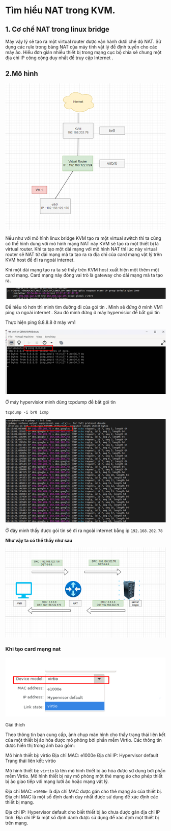 
# Tìm hiểu NAT trong KVM.


## 1. Cơ chế NAT trong linux bridge
Máy vậy lý sẽ tạo ra một virtual router được vận hành dưới chế độ NAT.
Sử dụng các rule trong bảng NAT của máy tính vật lý đề định tuyến cho các máy ảo.
Hiểu đơn giản nhiều thiết bị trong mạng cục bộ chia sẽ chung một địa chỉ IP công cộng duy nhất để truy cập Internet .



## 2.Mô hình 


![](image/Screenshot_36.png)





Nếu như với mô hình linux bridge KVM tạo ra một virtual switch thì ta cũng có thể hình dung với mô hình mạng NAT này KVM sẽ tạo ra một thiết bị là virtual router. Khi ta tạo một dải mạng với mô hình NAT thì lúc này virtual router sẽ NAT từ dải mạng mà ta tạo ra ra địa chỉ của card mạng vật lý trên KVM host để đi ra ngoài internet.

Khi một dải mạng tạo ra ta sẽ thấy trên KVM host xuất hiện một thêm một card mạng. Card mạng này đóng vai trò là gateway cho dải mạng mà ta tạo ra.


![](image/Screenshot_37.png)


Để hiểu rõ hơn thì mình tìm đường đi của gói tin . Mình sẽ đứng ở mình VM1 ping ra ngoài internet  . Sau đó mình đứng ở máy hypervisior để bắt gói tin 


Thực hiện ping 8.8.8.8 ở máy vm1

![](image/Screenshot_38.png)


Ở máy hypervisior mình dùng tcpdump để bắt gói tin 

`tcpdump -i br0 icmp`



![](image/Screenshot_40.png)



Ở đây mình thấy được gói tin sẽ đi ra ngoài internet bằng ip `192.168.202.78`

**Như vậy ta có thể thấy như sau**



![](./image/Screenshot_41.png)


### Khi tạo card mạng nat 

![](./image/Screenshot_43.png)


Giải thích

Theo thông tin bạn cung cấp, ảnh chụp màn hình cho thấy trạng thái liên kết của một thiết bị ảo hóa được mô phỏng bởi phần mềm Virtio. Các thông tin được hiển thị trong ảnh bao gồm:

Mô hình thiết bị: virtio
Địa chỉ MAC: e1000e
Địa chỉ IP: Hypervisor default
Trạng thái liên kết: virtio

Mô hình thiết bị: `virtio` là tên mô hình thiết bị ảo hóa được sử dụng bởi phần mềm Virtio. Mô hình thiết bị này mô phỏng một thẻ mạng ảo cho phép thiết bị ảo giao tiếp với mạng lưới ảo hoặc mạng vật lý.


Địa chỉ MAC: `e1000e` là địa chỉ MAC được gán cho thẻ mạng ảo của thiết bị. Địa chỉ MAC là một số định danh duy nhất được sử dụng để xác định các thiết bị mạng.

Địa chỉ IP: Hypervisor default cho biết thiết bị ảo chưa được gán địa chỉ IP tĩnh. Địa chỉ IP là một số định danh được sử dụng để xác định một thiết bị trên mạng.